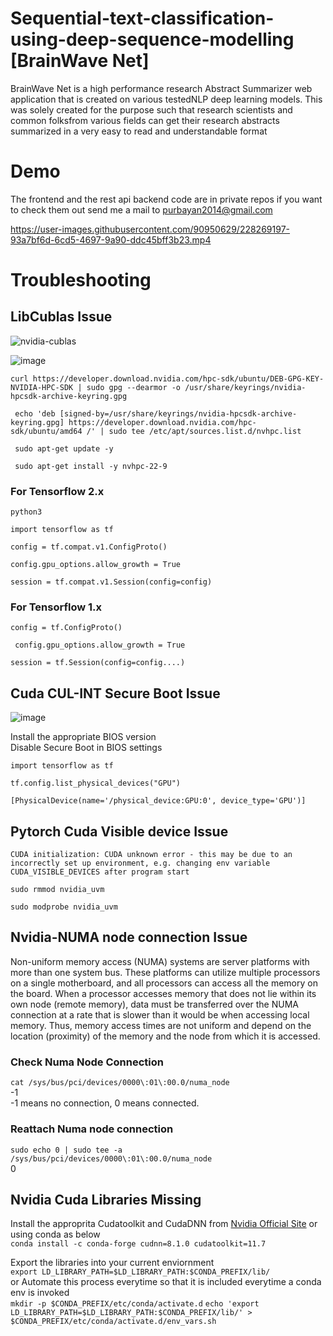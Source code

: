 # Sequential-text-classification-using-deep-sequence-modelling [BrainWave Net]

BrainWave Net is a high performance research Abstract Summarizer web application that is created on various testedNLP deep learning models. This was solely created for the purpose such that research scientists and common folksfrom various fields can get their research abstracts summarized in a very easy to read and understandable format

# Demo
The frontend and the rest api backend code are in private repos if you want to check them out send me a mail to purbayan2014@gmail.com


https://user-images.githubusercontent.com/90950629/228269197-93a7bf6d-6cd5-4697-9a90-ddc45bff3b23.mp4

# Troubleshooting
  
  ## LibCublas Issue
  ![nvidia-cublas](https://user-images.githubusercontent.com/90950629/201479338-6f5f39f0-54cb-4c4d-aa40-ba72e493ef25.gif)

![image](https://user-images.githubusercontent.com/90950629/201478338-b652984c-369c-42f2-8b97-d50e6aec4f94.png)


` curl https://developer.download.nvidia.com/hpc-sdk/ubuntu/DEB-GPG-KEY-NVIDIA-HPC-SDK | sudo gpg --dearmor -o /usr/share/keyrings/nvidia-hpcsdk-archive-keyring.gpg `

` echo 'deb [signed-by=/usr/share/keyrings/nvidia-hpcsdk-archive-keyring.gpg] https://developer.download.nvidia.com/hpc-sdk/ubuntu/amd64 /' | sudo tee /etc/apt/sources.list.d/nvhpc.list`

` sudo apt-get update -y`

` sudo apt-get install -y nvhpc-22-9`

  ### For Tensorflow 2.x

` python3 `

` import tensorflow as tf `

` config = tf.compat.v1.ConfigProto() `

` config.gpu_options.allow_growth = True `

` session = tf.compat.v1.Session(config=config) `

  ### For Tensorflow 1.x

` config = tf.ConfigProto() `

` config.gpu_options.allow_growth = True`

` session = tf.Session(config=config....) `

 ## Cuda CUL-INT Secure Boot Issue
 
 ![image](https://user-images.githubusercontent.com/90950629/201479842-f52b3f25-8af6-423f-9944-0f343cffb590.png)
 
 Install the appropriate BIOS version\
 Disable Secure Boot in BIOS settings
 
 ` import tensorflow as tf `
 
 ` tf.config.list_physical_devices("GPU") `
 
 ` [PhysicalDevice(name='/physical_device:GPU:0', device_type='GPU')] `

 ## Pytorch Cuda Visible device Issue
 
`CUDA initialization: CUDA unknown error - this may be due to an incorrectly set up environment, e.g. changing env variable CUDA_VISIBLE_DEVICES after program start` 

`sudo rmmod nvidia_uvm`

`sudo modprobe nvidia_uvm`
 
 ## Nvidia-NUMA node connection Issue
  
Non-uniform memory access (NUMA) systems are server platforms with more than one system bus. These platforms can utilize multiple processors on a single motherboard, and all processors can access all the memory on the board. When a processor accesses memory that does not lie within its own node (remote memory), data must be transferred over the NUMA connection at a rate that is slower than it would be when accessing local memory. Thus, memory access times are not uniform and depend on the location (proximity) of the memory and the node from which it is accessed.

  ### Check Numa Node Connection
  
  `cat /sys/bus/pci/devices/0000\:01\:00.0/numa_node`\
  -1\
  -1 means no connection, 0 means connected.
  
  ### Reattach Numa node connection
  ` sudo echo 0 | sudo tee -a /sys/bus/pci/devices/0000\:01\:00.0/numa_node `\
  0
 
 ## Nvidia Cuda Libraries Missing
 
 Install the approprita Cudatoolkit and CudaDNN from [Nvidia Official Site](https://developer.nvidia.com/cuda-downloads?target_os=Linux&target_arch=x86_64&Distribution=Ubuntu&target_version=22.04) or using conda as below \
 `conda install -c conda-forge cudnn=8.1.0 cudatoolkit=11.7` 
 
 Export the libraries into your current enviornment\
 `export LD_LIBRARY_PATH=$LD_LIBRARY_PATH:$CONDA_PREFIX/lib/`\
 or
 Automate this process everytime so that it is included everytime a conda env is invoked\
`mkdir -p $CONDA_PREFIX/etc/conda/activate.d`
`echo 'export LD_LIBRARY_PATH=$LD_LIBRARY_PATH:$CONDA_PREFIX/lib/' > $CONDA_PREFIX/etc/conda/activate.d/env_vars.sh`

 
  






